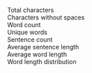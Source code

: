 Total characters  
Characters without spaces  
Word count  
Unique words  
Sentence count  
Average sentence length  
Average word length  
Word length distribution  
